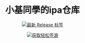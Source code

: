 <h1 align="center">小基同學的ipa仓库</h1>


<p align="center">
  <a href="https://github.com/xiaoji235/IPA-Store/releases/latest"><img src="https://img.shields.io/github/v/release/xiaoji235/IPA-Store?color=%232ea44f&label=Latest%20Release" alt="最新 Release 标签"></a>
</p>

<p align="center">
    <a href="https://raw.githubusercontent.com/xiaoji235/IPA-Store/main/apps_esign.json">
    <img src="https://img.shields.io/badge/点击此处获取轻松签源-%20blue?style=for-the-badge&color=1e90ff" alt="获取轻松签源">
  </a>
</p>
